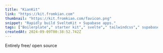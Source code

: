 ```yaml
---
title: "KianKit"
link: "https://kit.fromkian.com"
thumbnail: "https://kit.fromkian.com/favicon.png"
snippet: "Rapidly build SvelteKit + Supabase apps."
tags: ["Boilerplate"," starter kit"," svelte"," tailwindcss"," supabase"]
createdAt: 2024-09-09T00:38:52.742Z
---
```

Entirely free/ open source

